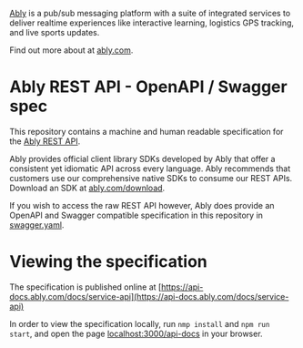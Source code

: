 [Ably](https://ably.com) is a pub/sub messaging platform with a suite of integrated services to deliver realtime experiences like interactive learning, logistics GPS tracking, and live sports updates.

Find out more about at [ably.com](https://ably.com).

# Ably REST API - OpenAPI / Swagger spec

This repository contains a machine and human readable specification for the [Ably REST API](https://ably.com/documentation/rest-api).

Ably provides official client library SDKs developed by Ably that offer a consistent yet idiomatic API across every language. Ably recommends that customers use our comprehensive native SDKs to consume our REST APIs. Download an SDK at [ably.com/download](https://ably.com/download).

If you wish to access the raw REST API however, Ably does provide an OpenAPI and Swagger compatible specification in this repository in [swagger.yaml](./swagger.yaml).

# Viewing the specification

The specification is published online at [https://api-docs.ably.com/docs/service-api](https://api-docs.ably.com/docs/service-api)

In order to view the specification locally, run `nmp install` and `npm run start`, and open the page [localhost:3000/api-docs](https://localhost:3000/api-docs) in your browser.
